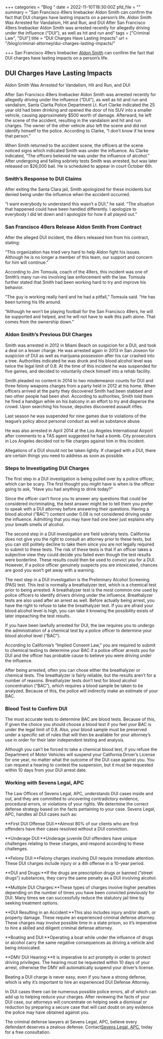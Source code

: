 +++
categories = "Blog "
date = 2022-11-10T18:30:00Z
pfd_file = ""
summary = "San Francisco 49ers linebacker Aldon Smith can confirm the fact that DUI charges have lasting impacts on a person’s life. Aldon Smith Was Arrested for Vandalism, Hit and Run, and DUI After San Francisco 49ers linebacker Aldon Smith was arrested recently for allegedly driving under the influence (“DUI”), as well as hit and run and"
tags = ["Criminal Law", "DUI"]
title = "DUI Charges Have Lasting Impacts"
url = "/blog/criminal-attorney/dui-charges-lasting-impacts/"

+++
San Francisco 49ers linebacker [Aldon Smith](https://www.sevenslegal.com/) can confirm the fact that DUI charges have lasting impacts on a person’s life.

## DUI Charges Have Lasting Impacts

Aldon Smith Was Arrested for Vandalism, Hit and Run, and DUI

After San Francisco 49ers linebacker Aldon Smith was arrested recently for allegedly driving under the influence (“DUI”), as well as hit and run and vandalism, Santa Clarita Police Department Lt. Kurt Clarke indicated the 25 year old had been drinking and opened the door of his SUV into a smaller vehicle, causing approximately $500 worth of damage. Afterward, he left the scene of the accident, resulting in the vandalism and hit and run charges. The owner of the other vehicle also left the scene and did not identify himself to the police. According to Clarke, “I don’t know if he knew that person.”

When Smith returned to the accident scene, the officers at the scene noticed signs which indicated Smith was under the influence. As Clarke indicated, “The officers believed he was under the influence of alcohol.” After undergoing and failing sobriety tests Smith was arrested, but was later released on $26,000 bail. He is scheduled to appear in court October 6th.

### Smith’s Response to DUI Claims

After exiting the Santa Clara jail, Smith apologized for these incidents but denied being under the influence when the accident occurred.

“I want everybody to understand this wasn’t a DUI,” he said. “The situation that happened could have been handled differently. I apologize to everybody I did let down and I apologize for how it all played out.”

### San Francisco 49ers Release Aldon Smith From Contract

After the alleged DUI incident, the 49ers released him from his contract, stating:

“This organization has tried very hard to help Aldon fight his issues. Although he is no longer a member of this team, our support and concern for him will continue.”

According to Jim Tomsula, coach of the 49ers, this incident was one of Smith’s many run-ins involving law enforcement with the law. Tomsula further stated that Smith had been working hard to try and improve his behavior.

“The guy is working really hard and he had a pitfall,” Tomsula said. “He has been turning his life around.

“Although he won’t be playing football for the San Francisco 49ers, he will be supported and helped, and he will not have to walk this path alone. That comes from the ownership down.”

### Aldon Smith’s Previous DUI Charges

Smith was arrested in 2012 in Miami Beach on suspicion for a DUI, and took a deal on a lesser charge. He was arrested again in 2013 in San Joseon for suspicion of DUI as well as marijuana possession after his car crashed into a tree. Authorities indicated he was drunk and his blood alcohol level was twice the legal limit of 0.8. At the time of this incident he was suspended for five games, and decided to voluntarily check himself into a rehab facility.

Smith pleaded no content in 2014 to two misdemeanor counts for DUI and three felony weapons charges from a party held in 2012 at his home. When officers arrived at the party they discovered Smith had been stabbed and two other people had been shot. According to authorities, Smith told them he fired a handgun while on his balcony in an effort to try and disperse the crowd. Upon searching his house, deputies discovered assault rifles.

Last season he was suspended for nine games due to violations of the league’s policy about personal conduct as well as substance abuse.

He was also arrested in April 2014 at the Los Angeles International Airport after comments to a TAS agent suggested he had a bomb. City prosecutors in Los Angeles decided not to file charges against him in this incident.

Allegations of a DUI should not be taken lightly. If charged with a DUI, there are certain things you need to address as soon as possible.

### Steps to Investigating DUI Charges

The first step in a DUI investigation is being pulled over by a police officer, which can be scary. The first thought you might have is when is the officer going to ask, “Have you had anything to drink today?”

Since the officer can’t force you to answer any questions that could be considered incriminating, the best answer might be to tell them you prefer to speak with a DUI attorney before answering their questions. Having a blood alcohol (“BAC”) content under 0.08 is not considered driving under the influence. Admitting that you may have had one beer just explains why your breath smells of alcohol.

The second step in a DUI investigation are field sobriety tests. California does not give you the right to consult an attorney prior to these tests, but you can still politely decline to take them since you are not legally required to submit to these tests. The risk of these tests is that if an officer takes a subjective view they could decide you failed even though the test results were borderline. These results could then be used to convict you for a DUI. However, if a police officer genuinely suspects you are intoxicated, chances are good you won’t get away with a warning.

The next step in a DUI investigation is the Preliminary Alcohol Screening (PAS) test. This test is normally a breathalyzer test, which is a chemical test prior to being arrested. A breathalyzer test is the most common one used by police officers to identify drivers driving under the influence. Breathalyzer tests are also used after an arrest as well. Before actually being arrest, you have the right to refuse to take the breathalyzer test. If you are afraid your blood alcohol level is high, you can take it knowing the possibility exists of later impeaching the test results.

If you have been lawfully arrested for DUI, the law requires you to undergo the administration of a chemical test by a police officer to determine your blood alcohol level (“BAC”).

According to California’s “Implied Consent Law,” you are required to submit to chemical testing to determine your BAC if a police officer arrests you for DUI and the officer has probable cause to believe you were driving under the influence.

After being arrested, often you can chose either the breathalyzer or chemical tests. The breathalyzer is fairly reliable, but the results aren’t for a number of reasons. Breathalyzer tests don’t test for blood alcohol concentration (“BAC”), which requires a blood sample be taken to be analyzed. Because of this, the police will indirectly make an estimate of your BAC.

### Blood Test to Confirm DUI

The most accurate tests to determine BAC are blood tests. Because of this, if given the choice you should choose a blood test if you feel your BAC is under the legal limit of 0.8. Also, your blood sample must be preserved under a specific set of rules that will then be available for your attorney’s use in order for their later independent testing and analysis.

Although you can’t be forced to take a chemical blood test, if you refuse the Department of Motor Vehicles will suspend your California Driver’s License for one year, no matter what the outcome of the DUI case against you. You can request a hearing to contest the suspension, but it must be requested within 10 days from your DUI arrest date.

### Working with Sevens Legal, APC

The Law Offices of Sevens Legal, APC, understands DUI cases inside and out, and they are committed to uncovering contradictory evidence, procedural errors, or violations of your rights. We determine the correct defense strategy based on the facts pertaining to your case. Sevens Legal, APC, handles all DUI cases such as:

**First DUI Offense DUI:**Almost 80% of our clients who are first offenders have their cases resolved without a DUI conviction.

**Underage DUI:**Underage juvenile DUI offenders have unique challenges relating to these charges, and respond according to these challenges.

**Felony DUI:**Felony charges involving DUI require immediate attention. These DUI charges include injury or a 4th offense in a 10-year period.

**DUI and Drugs:**If the drugs are prescription drugs or banned (“street drugs”) substances, they carry the same penalty as a DUI involving alcohol.

**Multiple DUI Charges:**These types of charges involve higher penalties depending on the number of times you have been convicted previously for DUI. Many times we can successfully reduce the statutory jail time by seeking treatment options.

**DUI Resulting in an Accident:**This also includes injury and/or death, or property damage. These require an experienced criminal defense attorney. These charges may involve possible time in a state prison, so it’s imperative to hire a skilled and diligent criminal defense attorney.

**Boating and DUI:**Operating a boat while under the influence of drugs or alcohol carry the same negative consequences as driving a vehicle and being intoxicated.

**DMV DUI Hearing:**It is imperative to act promptly in order to protect driving privileges. The hearing must be requested within 10 days of your arrest, otherwise the DMV will automatically suspend your driver’s license.

Beating a DUI charge is never easy, even if you have a strong defense, which is why it’s important to hire an experienced DUI Defense Attorney.

In DUI cases there can be numerous possible police errors, all of which can add up to helping reduce your charges. After reviewing the facts of your DUI case, our attorneys will concentrate on helping seek a dismissal or reduction by preparing a secure case that will cast doubt on any evidence the police may have obtained against you.

The criminal defense lawyers at Sevens Legal, APC, believe every defendant deserves a zealous defense. Contact[Sevens Legal, APC](https://www.sevenslegal.com/ "Sevens Legal, APC"), today for a free consultation.